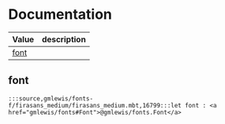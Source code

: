 # Documentation
|Value|description|
|---|---|
|[font](#font)||

## font

```moonbit
:::source,gmlewis/fonts-f/firasans_medium/firasans_medium.mbt,16799:::let font : <a href="gmlewis/fonts#Font">@gmlewis/fonts.Font</a>
```

